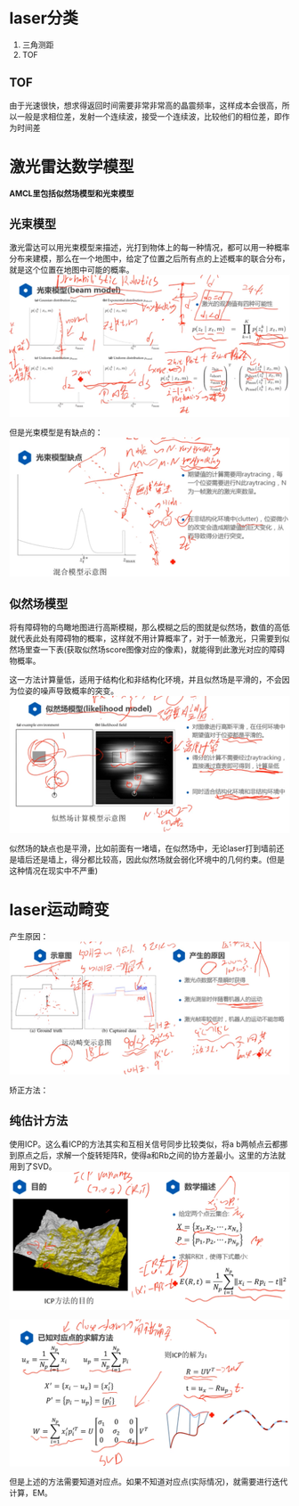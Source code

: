 # laser分类
1. 三角测距
2. TOF

## TOF
由于光速很快，想求得返回时间需要非常非常高的晶震频率，这样成本会很高，所以一般是求相位差，发射一个连续波，接受一个连续波，比较他们的相位差，即作为时间差

# 激光雷达数学模型

**AMCL里包括似然场模型和光束模型**

## 光束模型

激光雷达可以用光束模型来描述，光打到物体上的每一种情况，都可以用一种概率分布来建模，那么在一个地图中，给定了位置之后所有点的上述概率的联合分布，就是这个位置在地图中可能的概率。
 ![title](https://raw.githubusercontent.com/HViktorTsoi/gitnote-image/master/gitnote/2020/08/15/1597477428164-1597477428200.png)

但是光束模型是有缺点的：
![title](https://raw.githubusercontent.com/HViktorTsoi/gitnote-image/master/gitnote/2020/08/15/1597478039975-1597478039977.png)  

## 似然场模型
将有障碍物的鸟瞰地图进行高斯模糊，那么模糊之后的图就是似然场，数值的高低就代表此处有障碍物的概率，这样就不用计算概率了，对于一帧激光，只需要到似然场里查一下表(获取似然场score图像对应的像素)，就能得到此激光对应的障碍物概率。

这一方法计算量低，适用于结构化和非结构化环境，并且似然场是平滑的，不会因为位姿的噪声导致概率的突变。
![title](https://raw.githubusercontent.com/HViktorTsoi/gitnote-image/master/gitnote/2020/08/15/1597478928138-1597478928149.png)

似然场的缺点也是平滑，比如前面有一堵墙，在似然场中，无论laser打到墙前还是墙后还是墙上，得分都比较高，因此似然场就会弱化环境中的几何约束。(但是这种情况在现实中不严重)

# laser运动畸变
产生原因：
![title](https://raw.githubusercontent.com/HViktorTsoi/gitnote-image/master/gitnote/2020/08/15/1597479613054-1597479613056.png)

矫正方法：
## 纯估计方法
使用ICP。这么看ICP的方法其实和互相关信号同步比较类似，将a b两帧点云都挪到原点之后，求解一个旋转矩阵R，使得a和Rb之间的协方差最小。这里的方法就用到了SVD。
![title](https://raw.githubusercontent.com/HViktorTsoi/gitnote-image/master/gitnote/2020/08/15/1597480093803-1597480093805.png)

![title](https://raw.githubusercontent.com/HViktorTsoi/gitnote-image/master/gitnote/2020/08/15/1597480124046-1597480124047.png)

但是上述的方法需要知道对应点。如果不知道对应点(实际情况)，就需要进行迭代计算，EM。